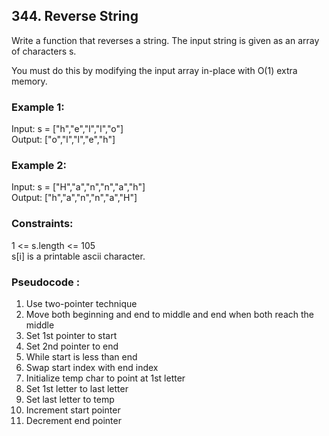 ## 344. Reverse String 

Write a function that reverses a string. The input string is given as an array of characters s.

You must do this by modifying the input array in-place with O(1) extra memory.



### Example 1:

Input: s = ["h","e","l","l","o"]\
Output: ["o","l","l","e","h"]

### Example 2:

Input: s = ["H","a","n","n","a","h"]\
Output: ["h","a","n","n","a","H"]


### Constraints:

1 <= s.length <= 105\
s[i] is a printable ascii character.

### Pseudocode :
1. Use two-pointer technique
2. Move both beginning and end to middle and end when both reach the middle
3. Set 1st pointer to start
4. Set 2nd pointer to end
5. While start is less than end
6. Swap start index with end index
7. Initialize temp char to point at 1st letter
8. Set 1st letter to last letter
9. Set last letter to temp
10. Increment start pointer
11. Decrement end pointer